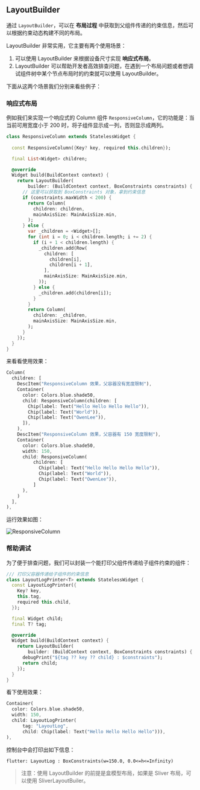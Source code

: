 ## LayoutBuilder

通过 `LayoutBuilder`，可以在 **布局过程** 中获取到父组件传递的约束信息，然后可以根据约束动态构建不同的布局。

LayoutBuilder 非常实用，它主要有两个使用场景：

1. 可以使用 LayoutBuilder 来根据设备尺寸实现 **响应式布局**。
2. LayoutBuilder 可以帮助开发者高效排查问题，在遇到一个布局问题或者想调试组件树中某个节点布局时的约束就可以使用 LayoutBuilder。

下面从这两个场景我们分别来看些例子：

### 响应式布局

例如我们来实现一个响应式的 Column 组件 `ResponsiveColumn`，它的功能是：当当前可用宽度小于 200 时，将子组件显示成一列，否则显示成两列。

```dart
class ResponsiveColumn extends StatelessWidget {
  
  const ResponsiveColumn({Key? key, required this.children});

  final List<Widget> children;

  @override
  Widget build(BuildContext context) {
    return LayoutBuilder(
        builder: (BuildContext context, BoxConstraints constraints) {
      // 这里可以获取到 BoxConstraints 对象，拿到约束信息
      if (constraints.maxWidth < 200) {
        return Column(
          children: children,
          mainAxisSize: MainAxisSize.min,
        );
      } else {
        var _children = <Widget>[];
        for (int i = 0; i < children.length; i += 2) {
          if (i + 1 < children.length) {
            _children.add(Row(
              children: [
                children[i],
                children[i + 1],
              ],
              mainAxisSize: MainAxisSize.min,
            ));
          } else {
            _children.add(children[i]);
          }
        }
        return Column(
          children: _children,
          mainAxisSize: MainAxisSize.min,
        );
      }
    });
  }
}
```

来看看使用效果：

```dart
Column(
  children: [
    DescItem("ResponsiveColumn 效果，父容器没有宽度限制"),
    Container(
      color: Colors.blue.shade50,
      child: ResponsiveColumn(children: [
        Chip(label: Text("Hello Hello Hello Hello")),
        Chip(label: Text("World")),
        Chip(label: Text("OwenLee")),
      ]),
    ),
    DescItem("ResponsiveColumn 效果，父容器有 150 宽度限制"),
    Container(
      color: Colors.blue.shade50,
      width: 150,
      child: ResponsiveColumn(
          children: [
            Chip(label: Text("Hello Hello Hello Hello")),
            Chip(label: Text("World")),
            Chip(label: Text("OwenLee")),
          ]
      ),
    )
  ],
),
```

运行效果如图：

![ResponsiveColumn](https://gitee.com/owenlee233/image_store/raw/master/202110280849265.png)

### 帮助调试

为了便于排查问题，我们可以封装一个能打印父组件传递给子组件约束的组件：

```dart
/// 打印父容器传递给子组件的约束信息
class LayoutLogPrinter<T> extends StatelessWidget {
  const LayoutLogPrinter({
    Key? key,
    this.tag,
    required this.child,
  });

  final Widget child;
  final T? tag;

  @override
  Widget build(BuildContext context) {
    return LayoutBuilder(
        builder: (BuildContext context, BoxConstraints constraints) {
      debugPrint("${tag ?? key ?? child} : $constraints");
      return child;
    });
  }
}
```

看下使用效果：

```dart
Container(
  color: Colors.blue.shade50,
  width: 150,
  child: LayoutLogPrinter(
      tag: "LayoutLog",
      child: Chip(label: Text("Hello Hello Hello Hello"))),
),
```

控制台中会打印出如下信息：

```text
flutter: LayoutLog : BoxConstraints(w=150.0, 0.0<=h<=Infinity)
```

> 注意：使用 LayoutBuilder 的前提是盒模型布局，如果是 Sliver 布局，可以使用 SliverLayoutBuiler。

